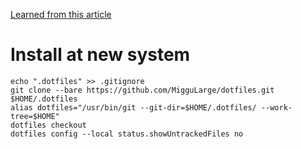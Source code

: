 [Learned from this article](https://www.atlassian.com/git/tutorials/dotfiles)

# Install at new system

``` shell
echo ".dotfiles" >> .gitignore
git clone --bare https://github.com/MigguLarge/dotfiles.git $HOME/.dotfiles
alias dotfiles="/usr/bin/git --git-dir=$HOME/.dotfiles/ --work-tree=$HOME"
dotfiles checkout
dotfiles config --local status.showUntrackedFiles no
```
